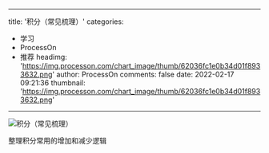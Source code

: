 
---
title: '积分（常见梳理）'
categories: 
 - 学习
 - ProcessOn
 - 推荐
headimg: 'https://img.processon.com/chart_image/thumb/62036fc1e0b34d01f8933632.png'
author: ProcessOn
comments: false
date: 2022-02-17 09:21:36
thumbnail: 'https://img.processon.com/chart_image/thumb/62036fc1e0b34d01f8933632.png'
---

<div>   
<img class="thumb" alt="积分（常见梳理）" src="https://img.processon.com/chart_image/thumb/62036fc1e0b34d01f8933632.png" referrerpolicy="no-referrer">
<p>整理积分常用的增加和减少逻辑</p>  
</div>
            
